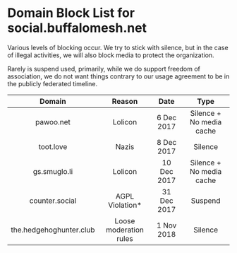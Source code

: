 # Domain Block List for social.buffalomesh.net

Various levels of blocking occur.  We try to stick with silence, but in the case of illegal activities, we will also block media to protect the organization.

Rarely is suspend used, primarily, while we do support freedom of association, we do not want things contrary to our usage agreement to be in the publicly federated timeline.

| Domain      | Reason           | Date  | Type|
|:-------------:|:-------------:|:-----:|:-----:|
| pawoo.net      | Lolicon | 6 Dec 2017 | Silence + No media cache |
| toot.love      | Nazis      |   8 Dec 2017 | Silence |
| gs.smuglo.li | Lolicon      |    10 Dec 2017 | Silence + No media cache |
| counter.social | AGPL Violation* | 31 Dec 2017 | Suspend |
| the.hedgehoghunter.club | Loose moderation rules | 1 Nov 2018 | Silence |
